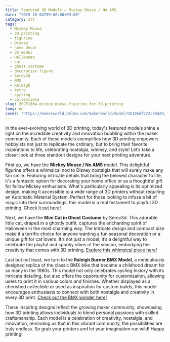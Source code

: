 ```yaml
---
title: Featured 3D Models – Mickey Mouse / No AMS
date: "2025-10-04T09:00:00+09:00"
category: stl
tags:
  - Mickey Mouse
  - 3D printing
  - figurine
  - Disney
  - home decor
  - 3D model
  - Halloween
  - cat
  - ghost costume
  - decorative figure
  - Serev3d
  - BMX
  - Raleigh
  - retro
  - cycling
  - collectible
slug: 20251004-mickey-mouse-figurine-for-3d-printing
lang: en
cover: "https://makerworld.bblmw.com/makerworld/model/US196dfb72c76d24/design/2025-10-05_754bade489fb08.png"
---
```


In the ever-evolving world of 3D printing, today's featured models shine a light on the incredible creativity and innovation bubbling within the maker community. Each of these models exemplifies how 3D printing empowers hobbyists not just to replicate the ordinary, but to bring their favorite inspirations to life, celebrating nostalgia, whimsy, and style! Let’s take a closer look at three standout designs for your next printing adventure.

First up, we have the **Mickey Mouse / No AMS** model. This delightful figurine offers a whimsical nod to Disney nostalgia that will surely make any fan smile. Featuring intricate details that bring the beloved character to life, it's a fantastic option for decorating your home office or as a thoughtful gift for fellow Mickey enthusiasts. What's particularly appealing is its optimized design, making it accessible to a wide range of 3D printers without requiring an Automatic Material System. Perfect for those looking to infuse a bit of magic into their surroundings, this model is a real testament to playful 3D printing. [Check it out here!](https://makerworld.com/en/models/1855442-mickey-mouse-no-ams)

Next, we have the **Mini Cat in Ghost Costume** by Serev3d. This adorable little cat, draped in a ghostly outfit, captures the enchanting spirit of Halloween in the most charming way. The intricate design and compact size make it a terrific choice for anyone wanting a fun seasonal decoration or a unique gift for cat lovers. It’s not just a model; it’s a delightful way to celebrate the playful and spooky vibes of the season, embodying the creativity that comes with 3D printing. [Explore this whimsical piece here!](https://makerworld.com/en/models/1856230-mini-cat-in-ghost-costume-serev3d)

Last but not least, we turn to the **Raleigh Burner BMX Model**, a meticulously designed replica of the classic BMX bike that became a childhood dream for so many in the 1980s. This model not only celebrates cycling history with its intricate detailing, but also offers the opportunity for customization, allowing users to print it in various colors and finishes. Whether displayed as a cherished collectible or used as inspiration for custom builds, this model encourages enthusiasts to connect with both nostalgia and creativity in every 3D print. [Check out the BMX wonder here!](https://makerworld.com/en/models/1857302-raleigh-burner-bmx-model)

These inspiring designs reflect the growing maker community, showcasing how 3D printing allows individuals to blend personal passions with skilled craftsmanship. Each model is a celebration of creativity, nostalgia, and innovation, reminding us that in this vibrant community, the possibilities are truly endless. So grab your printers and let your imagination run wild! Happy printing!